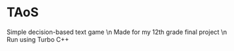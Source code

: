 # TAoS
Simple decision-based text game \n
Made for my 12th grade final project \n
Run using Turbo C++
